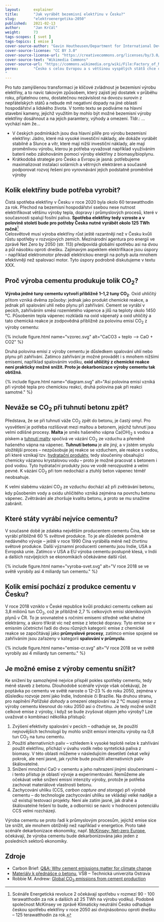```yaml
---
layout:      explainer
title:       "Jak vyrábět bezemisní elektřinu v Česku?"
slug:        "elektroenergetika-2050"
published:   2021-02-13
author:      "Jan Krčál"
weight:      73
tags-scopes: [ svet ]
tags-topics: [ emise ]
cover-source-author: "Gavin Houtheusen/Department for International Development"
cover-source-license: "CC BY 3.0"
cover-source-license-url: "https://creativecommons.org/licenses/by/3.0/deed.en"
cover-source-text: "Wikimedia Commons"
cover-source-url: "https://commons.wikimedia.org/wiki/File:Factory_of_National_Cement_Share_Company.jpg"
perex:       "Česko s celou Evropou a s většinou vyspělých států chce do roku 2050 dosáhnout klimatické neutrality – rovnováhy mezi vypouštěnými a absorbovanými skleníkovými plyny. Čína si stanovila tento termín na rok 2060 a Indie na rok 2070. Tyto cíle znamenají mimo jiné nutnost ukončit spalování fosilních paliv v prakticky všech odvětvích, kde jsou používány a jejich nahrazení bezemisními technologiemi. 
"
---
```



Pro tuto zamýšlenou transformaci je klíčové zvládnout je bezemisní výrobu elektřiny, a to navíc takovým způsobem, který zajistí její dostatek v průběhu roku, přijatelnou cenu, dostatečnou nezávislost na dovozu surovin z nepřátelských států a nebude mít negativní dopady na jiné oblasti hospodářství a lidského života. 
V tomto textu se podíváme na hlavní stavební kameny, jejichž využitím by mohlo být možné bezemisní výroby elektřiny dosáhnout a na jejich paramtery, výhody a omezení. 
Tldr.: … vychází nám že…
 * V českých podmínkách jsou dva hlavní pilíře pro výrobu bezemisní elektřiny: Jádro, které má vysoké investiční náklady, ale dokáže vyrábět stabilně a  Slunce a vítr, které mají nižší investiční náklady, ale mají proměnlivou výrobu, kterou je potřeba vyvažovat například využíváním baterií nebo zálohováním pomocí výroby elektřiny z biomasy/bioplynu. 
 * Krátkodobá strategie pro Česko a Evropu je jasná: potřebujeme maximalizovat instalaci solárních a větrných elektráren a současně podporovat rozvoj řešení pro vyrovnávání jejich podstatně proměnlivé výroby

## Kolik elektřiny bude potřeba vyrobit? 

Čistá spotřeba elektřiny v Česku v roce 2020 byla okolo 60 terawatthodin za rok. Přechod na bezemisní hospodářství ssebou nese nutnost elektrifikovat většinu výroby tepla, dopravy i průmyslových procesů, které v současnosti spalují fosilní paliva. **Spotřeba elektřiny tedy vzroste a v polovině století bude pro potřeby Česka nutné vyrábět okolo  125 TWh ročně**[^101]  
Celosvětově musí výroba elektřiny růst ještě razantněji než v Česku kvůli růstu spotřeby v rozvojových zemích. Mezinárodní agentura pro energii ve zprávě Net Zero by 2050 (str. 113) předpovídá globální spotřebu asi na dvou a půl násobku oproti dnešku. 
Zajímavým aspektem elektrifikace jsou úspory  - například elektromotor převádí elektrickou energii na pohyb auta mnohem efektivněji než spalovací motor. Tyto úspory podrobně diskutujeme v textu XXX.



## Proč výroba cementu produkuje tolik CO<sub>2</sub>?

**Výroba jedné tuny cementu vytvoří přibližně 1–1,2 tuny CO<sub>2</sub>**. Oxid uhličitý přitom vzniká dvěma způsoby: jednak jako produkt chemické reakce, a jednak při spalování uhlí nebo plynu při zahřívání. Cement se vyrábí v pecích, zahříváním směsi rozemletého vápence a jílů na teploty okolo 1450 °C. Působením tepla vápenec rozkládá na oxid vápenatý a oxid uhličitý a tato chemická reakce je zodpovědná přibližně za polovinu emisí CO<sub>2</sub> z výroby cementu:

{% include figure.html
    name="vzorec.svg"
    alt="CaCO3 + teplo ⟶ CaO + CO2"
%}

Druhá polovina emisí z výroby cementu je důsledkem spalování uhlí nebo plynu při zahřívání. Zatímco zahřívání je možné provádět i s mnohem nižšími emisemi, například spalováním vodíku, **oxid uhličitý z chemické reakce není prakticky možné snížit. Proto je dekarbonizace výroby cementu tak obtížná**.

{% include figure.html
    name="diagram.svg"
    alt="Asi polovina emisí vzniká při výrobě tepla pro chemickou reakci, druhá polovina pak při reakci samotné."
%}

## Neváže se CO<sub>2</sub> při tuhnutí betonu zpět?

Představa, že se při tuhnutí váže CO<sub>2</sub> zpět do betonu, je častý omyl. Pro vysvětlení je potřeba rozlišovat mezi maltou a betonem, jejichž tuhnutí jsou velmi odlišné procesy. **Malta** je směs hašeného vápna Ca(OH)<sub>2</sub> s vodou a pískem a [tuhnutí malty](https://cs.wikipedia.org/wiki/Malta_(materi%C3%A1l)) spočívá ve vázání CO<sub>2</sub> ze vzduchu a přeměně hašeného vápna na vápenec. **Tuhnutí betonu** je ale jiný, a v jistém smyslu složitější proces – nezpůsobuje jej reakce se vzduchem, ale reakce s vodou, při které vznikají tzv. [hydratační produkty](http://homel.vsb.cz/~khe0007/Predmety/Stavebni%20hmoty/Prednaska_c.6.pdf), tedy sloučeniny obsahující chemicky vázanou krystalovou vodu – proto je možné pracovat s betonem i pod vodou. Tyto hydratační produkty jsou ve vodě nerozpustné a velmi pevné. K vázání CO<sub>2</sub> při tom nedochází a ztuhlý beton vápenec téměř neobsahuje.

K velmi slabému vázání CO<sub>2</sub> ze vzduchu dochází až při zvětrávání betonu, kdy působením vody a oxidu uhličitého vzniká zejména na povrchu betonu vápenec. Zvětrávání ale zhoršuje kvalitu betonu, a proto se mu snažíme zabránit.

## Které státy vyrábí nejvíce cementu?

V současné době je zdaleka největším producentem cementu Čína, kde se vyrábí přibližně 60 % světové produkce. To je ale důsledek poměrně nedávného vývoje –  ještě v roce 1990 Čína vyráběla méně než čtvrtinu světové produkce. Další významní producenti cementu jsou Indie, USA a Evropská unie. Zatímco v USA a EU výroba cementu postupně klesá, v Indii a dalších rozvíjejících se ekonomikách očekáváme další růst.

{% include figure.html
    name="vyroba-svet.svg"
    alt="V roce 2018 se ve světě vyrobily asi 4 miliardy tun cementu."
%}

## Kolik emisí pochází z produkce cementu v Česku?

V roce 2018 vzniklo v České republice kvůli produkci cementu celkem asi 3,8 miliónů tun CO<sub>2</sub>, což je přibližně 2,7 % celkových emisí skleníkových plynů v ČR. To je srovnatelné s ročními emisemi středně velké uhelné elektrárny, a skoro třikrát víc než emise z letecké dopravy. Tyto emise se v emisním účetnictví řadí do dvou různých kategorií: emise z chemické reakce se započítávají jako **průmyslové procesy**, zatímco emise spojené se zahříváním jsou zařazeny v kategorii **spalování v průmyslu**.

{% include figure.html
    name="emise-cr.svg"
    alt="V roce 2018 se ve světě vyrobily asi 4 miliardy tun cementu."
%}

## Je možné emise z výroby cementu snížit?

Ke snížení by samozřejmě nejvíce přispěl pokles spotřeby cementu, tedy méně staveb z betonu. Dlouhodobé scénáře vývoje však očekávají, že poptávka po cementu ve světě naroste o 12–23 % do roku 2050, zejména v důsledku rozvoje zemí jako Indie, Indonésie či Brazílie. Na druhou stranu, pro naplnění _Pařížské dohody_ a omezení oteplování na 2 °C musejí emise z výroby cementu klesnout do roku 2050 asi o čtvrtinu. Je tedy možné snížit celkové emise z výroby, i když se bude zvyšovat objem jeho výroby? Lze uvažovat o kombinaci několika přístupů:

1. Zvýšení efektivity spalování v pecích – odhaduje se, že použití nejnovějších technologií by mohlo snížit emisní intenzitu výroby na 0,8 tun CO<sub>2</sub> na tunu cementu.
2. Použití alternativních paliv – vzhledem k vysoké teplotě nelze k zahřívání použít elektřinu, přichází v úvahu vodík nebo syntetická paliva z biomasy. V této oblasti můžeme v následujícím desetiletí čekat velký pokrok, ale není jasné, jak rychle bude použití alternativních paliv škálovatelné.
3. Snížení množství CaO v cementu a jeho nahrazení jinými sloučeninami – i tento přístup je oblastí vývoje a experimentování. Nemůžeme ale očekávat velké snížení emisní intenzity výroby, protože je potřeba zachovat materiálové vlastnosti betonu.
4. Zachycování uhlíku (CCS, _carbon capture and storage_) při výrobě cementu – do technologie zachycování uhlíku se vkládají velké naděje a už existují testovací projekty. Není ale zatím jasné, jak drahé a škálovatelné řešení to bude, a odborníci se navíc v hodnocení potenciálu CCS velmi rozcházejí.

Výroba cementu se proto řadí k průmyslovým procesům, jejichž emise sice lze snížit, ale mnohem obtížněji než například v energetice. Proto také scénáře dekarbonizace ekonomiky, např. [McKinsey: Net-zero Europe](https://www.mckinsey.com/business-functions/sustainability/our-insights/how-the-european-union-could-achieve-net-zero-emissions-at-net-zero-cost), očekávají, že výroba cementu bude dekarbonizována jako jeden z posledních sektorů ekonomiky.

## Zdroje

* Carbon Brief: [Q&A: Why cement emissions matter for climate change](https://www.carbonbrief.org/qa-why-cement-emissions-matter-for-climate-change)
* [Materiály k přednášce o betonu](http://homel.vsb.cz/~khe0007/Predmety/Stavebni%20hmoty/Prednaska_c.6.pdf), VŠB – Technická univerzita Ostrava
* Robbie M. Andrew: [Global CO<sub>2</sub> emissions from cement production](https://essd.copernicus.org/articles/10/195/2018/essd-10-195-2018.pdf)

[^101]: Scénáře Energetická revoluce 2 očekávají spotřebu v rozmezí 90 - 100 terawatthodin za rok a dalších až 25 TWh na výrobu vodíku).  Podobně společnost McKinsey ve zprávě Klimaticky neutrální Česko odhaduje českou spotřebu elektřiny v roce 2050 asi dvojnásobnou oproti dnešku – 125 terawatthodin za rok. 